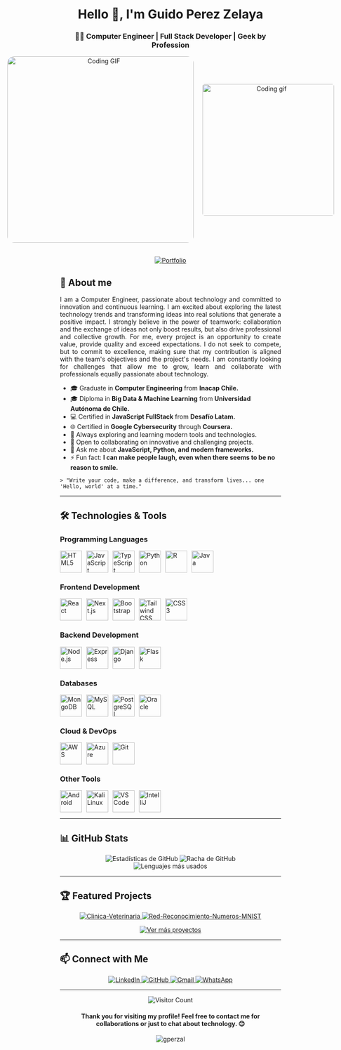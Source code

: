 <h1 align="center">Hello 👋, I'm Guido Perez Zelaya</h1>

<h3 align="center">👨‍💻 Computer Engineer | Full Stack Developer | Geek by Profession</h3>

<div align="center" style="display: flex; justify-content: center; align-items: center; gap: 20px;">
  <img src="https://miro.medium.com/v2/resize:fit:720/format:webp/1*yw0TnheAGN-LPneDaTlaxw.gif" alt="Coding GIF" width="425px" style="border-radius: 15px;">
  <img src="https://media.giphy.com/media/qgQUggAC3Pfv687qPC/giphy.gif" alt="Coding gif" width="300px" style="border-radius: 5px;" />
</div>
<br>
<p align="center" >
  <a href="https://gperzal.vercel.app" target="_blank">
    <img src="https://img.shields.io/badge/Portfolio-FF5722?style=for-the-badge&logo=todoist&logoColor=white" alt="Portfolio" />
  </a>
</p>

<h2>🚀 About me</h2>

<p align="justify">
I am a Computer Engineer, passionate about technology and committed to innovation and continuous learning. I am excited about exploring the latest technology trends and transforming ideas into real solutions that generate a positive impact.
I strongly believe in the power of teamwork: collaboration and the exchange of ideas not only boost results, but also drive professional and collective growth. For me, every project is an opportunity to create value, provide quality and exceed expectations.
I do not seek to compete, but to commit to excellence, making sure that my contribution is aligned with the team's objectives and the project's needs. I am constantly looking for challenges that allow me to grow, learn and collaborate with professionals equally passionate about technology.
</p>

- 🎓 Graduate in **Computer Engineering** from **Inacap Chile.**
- 🎓 Diploma in **Big Data & Machine Learning** from **Universidad Autónoma de Chile.**
- 💻 Certified in **JavaScript FullStack** from **Desafío Latam.**
- 🌐 Certified in **Google Cybersecurity** through **Coursera.**
- 🌱 Always exploring and learning modern tools and technologies.
- 👯 Open to collaborating on innovative and challenging projects.
- 💬 Ask me about **JavaScript, Python, and modern frameworks.**
- ⚡ Fun fact: **I can make people laugh, even when there seems to be no reason to smile.**

```
> "Write your code, make a difference, and transform lives... one 'Hello, world' at a time."
```

---

## 🛠️ Technologies & Tools

### Programming Languages

<div style="display: flex; gap: 10px; flex-wrap: wrap;">
<img src="https://cdn.jsdelivr.net/gh/devicons/devicon/icons/html5/html5-original.svg" alt="HTML5" width="50" height="50" />
<img src="https://cdn.jsdelivr.net/gh/devicons/devicon/icons/javascript/javascript-original.svg" alt="JavaScript" width="50" height="50" />
<img src="https://cdn.jsdelivr.net/gh/devicons/devicon/icons/typescript/typescript-original.svg" alt="TypeScript" width="50" height="50" />
<img src="https://cdn.jsdelivr.net/gh/devicons/devicon/icons/python/python-original.svg" alt="Python" width="50" height="50" />
<img src="https://cdn.jsdelivr.net/gh/devicons/devicon/icons/r/r-original.svg" alt="R" width="50" height="50" />
<img src="https://cdn.jsdelivr.net/gh/devicons/devicon/icons/java/java-original.svg" alt="Java" width="50" height="50" />
</div>

### Frontend Development

<div style="display: flex; gap: 10px; flex-wrap: wrap;">
<img src="https://cdn.jsdelivr.net/gh/devicons/devicon/icons/react/react-original.svg" alt="React" width="50" height="50" />
<img src="https://cdn.jsdelivr.net/gh/devicons/devicon/icons/nextjs/nextjs-original.svg" alt="Next.js" width="50" height="50" />
<img src="https://cdn.jsdelivr.net/gh/devicons/devicon/icons/bootstrap/bootstrap-plain.svg" alt="Bootstrap" width="50" height="50" />
<img src="https://img.icons8.com/?size=100&id=4PiNHtUJVbLs&format=png&color=000000" alt="Tailwind CSS" width="50" height="50" />
<img src="https://cdn.jsdelivr.net/gh/devicons/devicon/icons/css3/css3-original.svg" alt="CSS3" width="50" height="50" />
</div>

### Backend Development

<div style="display: flex; gap: 10px; flex-wrap: wrap;">
<img src="https://cdn.jsdelivr.net/gh/devicons/devicon/icons/nodejs/nodejs-original.svg" alt="Node.js" width="50" height="50" />
<img src="https://cdn.jsdelivr.net/gh/devicons/devicon/icons/express/express-original.svg" alt="Express" width="50" height="50" />
<img src="https://cdn.jsdelivr.net/gh/devicons/devicon/icons/django/django-plain.svg" alt="Django" width="50" height="50" />
<img src="https://cdn.jsdelivr.net/gh/devicons/devicon/icons/flask/flask-original.svg" alt="Flask" width="50" height="50" />
</div>

### Databases

<div style="display: flex; gap: 10px; flex-wrap: wrap;">
<img src="https://cdn.jsdelivr.net/gh/devicons/devicon/icons/mongodb/mongodb-original.svg" alt="MongoDB" width="50" height="50" />
<img src="https://cdn.jsdelivr.net/gh/devicons/devicon/icons/mysql/mysql-original.svg" alt="MySQL" width="50" height="50" />
<img src="https://cdn.jsdelivr.net/gh/devicons/devicon/icons/postgresql/postgresql-original.svg" alt="PostgreSQL" width="50" height="50" />
<img src="https://cdn.jsdelivr.net/gh/devicons/devicon/icons/oracle/oracle-original.svg" alt="Oracle" width="50" height="50" />
</div>

### Cloud & DevOps

<div style="display: flex; gap: 10px; flex-wrap: wrap;">
<img src="https://img.icons8.com/external-tal-revivo-color-tal-revivo/48/external-amazon-web-services-a-subsidiary-of-amazon-that-provides-on-demand-cloud-computing-logo-color-tal-revivo.png" alt="AWS" width="50" height="50" />
<img src="https://cdn.jsdelivr.net/gh/devicons/devicon/icons/azure/azure-original.svg" alt="Azure" width="50" height="50" />
<img src="https://cdn.jsdelivr.net/gh/devicons/devicon/icons/git/git-original.svg" alt="Git" width="50" height="50" />
</div>

### Other Tools

<div style="display: flex; gap: 10px; flex-wrap: wrap;">
<img src="https://cdn.jsdelivr.net/gh/devicons/devicon/icons/android/android-original.svg" alt="Android" width="50" height="50" />
<img src="https://img.icons8.com/?size=100&id=qBWtR72kluCU&format=png&color=000000" alt="Kali Linux" width="50" height="50"/>
<img src="https://cdn.jsdelivr.net/gh/devicons/devicon/icons/vscode/vscode-original.svg" alt="VS Code" width="50" height="50" />
<img src="https://cdn.jsdelivr.net/gh/devicons/devicon/icons/intellij/intellij-original.svg" alt="IntelliJ" width="50" height="50" />
</div>

---

<h2>📊 GitHub Stats</h2>

<div align="center">
  <img src="https://github-readme-stats.vercel.app/api?username=gperzal&show_icons=true&theme=radical" alt="Estadísticas de GitHub" />
  <img src="https://github-readme-streak-stats.herokuapp.com/?user=gperzal&theme=radical" alt="Racha de GitHub" />
</div>

<div align="center">
  <img src="https://github-readme-stats.vercel.app/api/top-langs/?username=gperzal&layout=compact&theme=radical" alt="Lenguajes más usados" />
</div>

---

<h2>🏆 Featured Projects</h2>

<div align="center">
  <a href="https://github.com/gperzal/Clinica-Veterinaria">
    <img src="https://github-readme-stats.vercel.app/api/pin/?username=gperzal&repo=Clinica-Veterinaria&theme=radical" alt="Clinica-Veterinaria" />
  </a>
  <a href="https://github.com/gperzal/Red-Reconocimiento-Numeros-MNIST">
    <img src="https://github-readme-stats.vercel.app/api/pin/?username=gperzal&repo=Red-Reconocimiento-Numeros-MNIST&theme=radical" alt="Red-Reconocimiento-Numeros-MNIST" />
  </a>
</div>

<p align="center">
  <a href="https://github.com/gperzal?tab=repositories" target="_blank">
    <img src="https://img.shields.io/badge/Ver%20más%20proyectos-FF5722?style=for-the-badge&logo=todoist&logoColor=white" alt="Ver más proyectos" />
  </a>
</p>

---

<h2>📫 Connect with Me</h2>

<p align="center">
  <a href="https://linkedin.com/in/guido-perez-zelaya-3b6a32113/" target="_blank">
    <img src="https://img.shields.io/badge/-LinkedIn-0077B5?style=for-the-badge&logo=linkedin&logoColor=white" alt="LinkedIn" />
  </a>
  <a href="https://github.com/gperzal" target="_blank">
    <img src="https://img.shields.io/badge/GitHub-100000?style=for-the-badge&logo=github&logoColor=white" alt="GitHub" />
  </a>
  <a href="mailto:gperzal@gmail.com">
    <img src="https://img.shields.io/badge/-Gmail-D14836?style=for-the-badge&logo=gmail&logoColor=white" alt="Gmail" />
  </a>
  <a href="https://wa.me/568998876935" target="_blank">
    <img src="https://img.shields.io/badge/-WhatsApp-25D366?style=for-the-badge&logo=whatsapp&logoColor=white" alt="WhatsApp" />
  </a>
</p>

---

<div align="center">
  <img src="https://profile-counter.glitch.me/gperzal/count.svg" alt="Visitor Count" />
</div>

<h4 align="center">Thank you for visiting my profile! Feel free to contact me for collaborations or just to chat about technology. 😊</h4>
<p align="center">
  <img src="https://komarev.com/ghpvc/?username=gperzal&label=Visitas%20al%20perfil&color=0e75b6&style=flat" alt="gperzal" />
</p>
